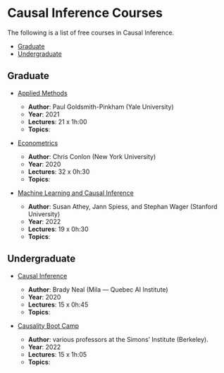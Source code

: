 # Causal Inference Courses

The following is a list of free courses in Causal Inference.

- [Graduate](#graduate)
- [Undergraduate](#undergraduate)

## Graduate

- [Applied Methods](https://www.youtube.com/playlist?list=PLWWcL1M3lLlojLTSVf2gGYQ_9TlPyPbiJ)
  - **Author**: Paul Goldsmith-Pinkham (Yale University)
  - **Year**: 2021
  - **Lectures**: 21 x 1h:00
  - **Topics**:

- [Econometrics](https://www.youtube.com/playlist?list=PL_vQFUgojoerLH1AfiBylg_UvbAaRncKx)
  - **Author**: Chris Conlon (New York University)
  - **Year**: 2020
  - **Lectures**: 32 x 0h:30
  - **Topics**:

- [Machine Learning and Causal Inference](https://www.youtube.com/playlist?list=PLxq_lXOUlvQAoWZEqhRqHNezS30lI49G-)
  - **Author**: Susan Athey, Jann Spiess, and Stephan Wager (Stanford University)
  - **Year**: 2022
  - **Lectures**: 19 x 0h:30
  - **Topics**:

## Undergraduate

- [Causal Inference](https://www.youtube.com/playlist?list=PLxq_lXOUlvQAoWZEqhRqHNezS30lI49G-)
  - **Author**: Brady Neal (Mila — Quebec AI Institute)
  - **Year**: 2020
  - **Lectures**: 15 x 0h:45
  - **Topics**:

- [Causality Boot Camp](https://www.youtube.com/playlist?list=PLgKuh-lKre11SiNLE2BNNg59MGcTCpbQx)
  - **Author**: various professors at the Simons’ Institute (Berkeley).
  - **Year**: 2022
  - **Lectures**: 15 x 1h:05
  - **Topics**:

